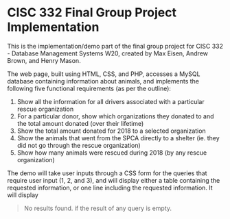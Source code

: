 # CISC 332 Final Group Project Implementation

This is the implementation/demo part of the final group project for CISC 332 - Database Management Systems W20, created by Max Eisen, Andrew Brown, and Henry Mason.

The web page, built using HTML, CSS, and PHP, accesses a MySQL database containing information about animals, and implements the following five functional requirements (as per the outline):

1. Show all the information for all drivers associated with a particular rescue organization
2. For a particular donor, show which organizations they donated to and the total amount donated (over their lifetime)
3. Show the total amount donated for 2018 to a selected organization
4. Show the animals that went from the SPCA directly to a shelter (ie. they did not go through the rescue organization)
5. Show how many animals were rescued during 2018 (by any rescue organization)

The demo will take user inputs through a CSS form for the queries that require user input (1, 2, and 3), and will display either a table containing the requested information, or one line including the requested information. It will display
>No results found.
if the result of any query is empty.